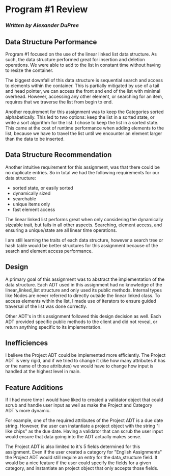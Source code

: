# Program #1 Review
### _Written by Alexander DuPree_

## Data Structure Performance
Program #1 focused on the use of the linear linked list data structure. As such, the data structure performed great for insertion and deletion operations. We were able to add to the list in constant time without having to resize the container. 

The biggest downfall of this data structure is sequential search and access to elements within the container. This is partially mitigated by use of a tail and head pointer, we can access the front and end of the list with minimal overhead. However, accessing any other element, or searching for an item, requires that we traverse the list from begin to end.

Another requirement for this assignment was to keep the Categories sorted alphabetically. This led to two options: keep the list in a sorted state, or write a sort algorithm for the list. I chose to keep the list in a sorted state. This came at the cost of runtime performance when adding elements to the list, because we have to travel the list until we encounter an element larger than the data to be inserted.

## Data Structure Recommendation
Another intuitive requirement for this assignment, was that there could be no duplicate entries. So in total we had the following requirements for our data structure:

- sorted state, or easily sorted
- dynamically sized
- searchable
- unique items only
- fast element access

The linear linked list performs great when only considering the dynamically sizeable trait, but fails in all other aspects. Searching, element access, and ensuring a unique/state are all linear time operations.

I am still learning the traits of each data structure, however a search tree or hash table would be better structures for this assignment because of the search and element access performance. 

## Design
A primary goal of this assignment was to abstract the implementation of the data structure. Each ADT used in this assignment had no knowledge of the linear_linked_list structure and only used its public methods. Internal types like Nodes are never referred to directly outside the linear linked class. To access elements within the list, I made use of iterators to ensure guided traversal of the list was done correctly. 

Other ADT's in this assignment followed this design decision as well. Each ADT provided specific public methods to the client and did not reveal, or return anything specific to its implementation.

## Inefficiences

I believe the Project ADT could be implemented more efficiently. The Project ADT is very rigid, and if we tried to change it (like how many attributes it has or the name of those attributes) we would have to change how input is handled at the highest level in main.

## Feature Additions

If I had more time I would have liked to created a validator object that could scrub and handle user input as well as make the Project and Category ADT's more dynamic. 

For example, one of the required attributes of the Project ADT is a due date string. However, the user can instantiate a project object with the string "I like chips" as the due date. Having a validator that can scrub the user input would ensure that data going into the ADT actually makes sense. 

The Project ADT is also limited to it's 5 fields determined for this assignment. Even if the user created a category for "English Assignments" the Project ADT would still require an entry for the data_structure field. It would be a nice feature if the user could specify the fields for a given category, and instantiate an project object that only accepts those fields. 